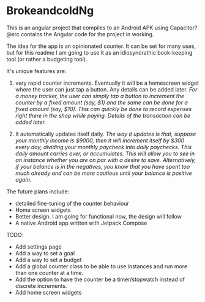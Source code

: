 # BrokeandcoldNg

This is an angular project that compiles to an Android APK using Capacitor? @src contains the Angular code for the project in working.

The idea for the app is an opinionated counter. It can be set for many uses, but for this readme I am going to use it as an idiosyncrathic book-keeping tool (or rather a budgeting tool).

It's unique features are:
1. very rapid counter increments. Eventually it will be a homescreen widget where the user can just tap a button. Any details can be added later.
*For a money tracker, the user can simply tap a button to increment the counter by a fixed amount (say, $1) and the same can be done for a fixed amount (say, $10). This can quickly be done to record expenses right there in the shop while paying. Details of the transaction can be added later.*

2. It automatically updates itself daily.
*The way it updates is that, suppose your monthly income is $9000, then it will increment itself by $300 every day, dividing your monthly paycheck into daily paychecks. This daily amount carries over, or accumulates. This will allow you to see in an instance whether you are on par with a desire to save. Alternatively, if your balance is in the negatives, you know that you have spent too much already and can be more cautious until your balance is positive again.*

The future plans include:
- detailed fine-tuning of the counter behaviour
- Home screen widgets
- Better design. I am going for functional now, the design will follow
- A native Android app written with Jetpack Compose

TODO:
- Add settings page
- Add a way to set a goal
- Add a way to set a budget
- Add a global counter class to be able to use instances and run more than one counter at a time.
- Add the option to have the counter be a timer/stopwatch instead of discrete increments.
- Add home screen widgets
